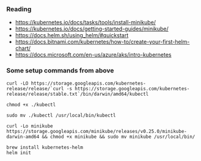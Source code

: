 
### Reading

* https://kubernetes.io/docs/tasks/tools/install-minikube/
* https://kubernetes.io/docs/getting-started-guides/minikube/
* https://docs.helm.sh/using_helm/#quickstart
* https://docs.bitnami.com/kubernetes/how-to/create-your-first-helm-chart/
* https://docs.microsoft.com/en-us/azure/aks/intro-kubernetes

### Some setup commands from above

```
curl -LO https://storage.googleapis.com/kubernetes-release/release/`curl -s https://storage.googleapis.com/kubernetes-release/release/stable.txt`/bin/darwin/amd64/kubectl

chmod +x ./kubectl

sudo mv ./kubectl /usr/local/bin/kubectl

curl -Lo minikube https://storage.googleapis.com/minikube/releases/v0.25.0/minikube-darwin-amd64 && chmod +x minikube && sudo mv minikube /usr/local/bin/

brew install kubernetes-helm
helm init
```
